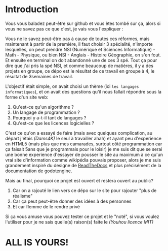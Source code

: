 # Introduction

Vous vous baladez peut-être sur github et vous êtes tombé sur ça, alors si vous ne savez pas ce que c'est, je vais vous l'expliquer :

Vous ne le savez peut-être pas à cause de toutes ces réformes, mais maintenant à partir de la première, il faut choisir 3 spécialité, n'importe lesquelles, on peut prendre NSI (Numérique et Sciences Informatique) - Math - Physique, ou bien NSI - Anglais - Histoire Géographie, on s'en fout. Et ensuite en terminal on doit abandonné une de ces 3 spé. Tout ça pour dire que j'ai pris la spé NSI, et comme beaucoup de matières, il y a des projets en groupe, ce dépo est le résultat de ce travail en groupe à 4, le résultat de 3semaines de travail.

L'objectif était simple, on avait choisi un thème (ici `les langages informatiques`), et on avait des questions qu'il nous fallait répondre sous la forme d'un site web:

1. Qu'est-ce qu'un algorithme ? 
2. Un langage de programmation ?
3. Pourquoi y a-t-il tant de langages ?
4. Qu'est-ce que les licences logicielles ?

C'est ce qu'on a essayé de faire (mais avec quelques complication, au départ j'étais *(Dams4K)* le seul à travailler ahah) et ayant peu d'experience en HTML5 (mais plus que mes camarades, surtout côté programmation car ça faisait 5ans que je programmais pour le loisir) je me suis dit que se serai une bonne experience d'essayer de pousser le site au maximum à ce qu'un vrai site d'information comme wikipédia pouvais proposer, alors je me suis grandement inspiré du designe de [ReadTheDocs](https://readthedocs.org/) et plus précisément de la documentation de godotengine.

Mais au final, pourquoi ce projet est ouvert et restera ouvert au public?
1. Car on a rajouté le lien vers ce dépo sur le site pour rajouter "plus de réalisme"
2. Car ça peut peut-être donner des idées à des personnes
3. Et car flemme de le rendre privé

Si ça vous amuse vous pouvez tester ce projet et le "noté", si vous voulez l'utiliser pour je ne sais quelle(s) raison(s) faite le *(Youhou licence MIT)* 



# ALL IS YOURS!
